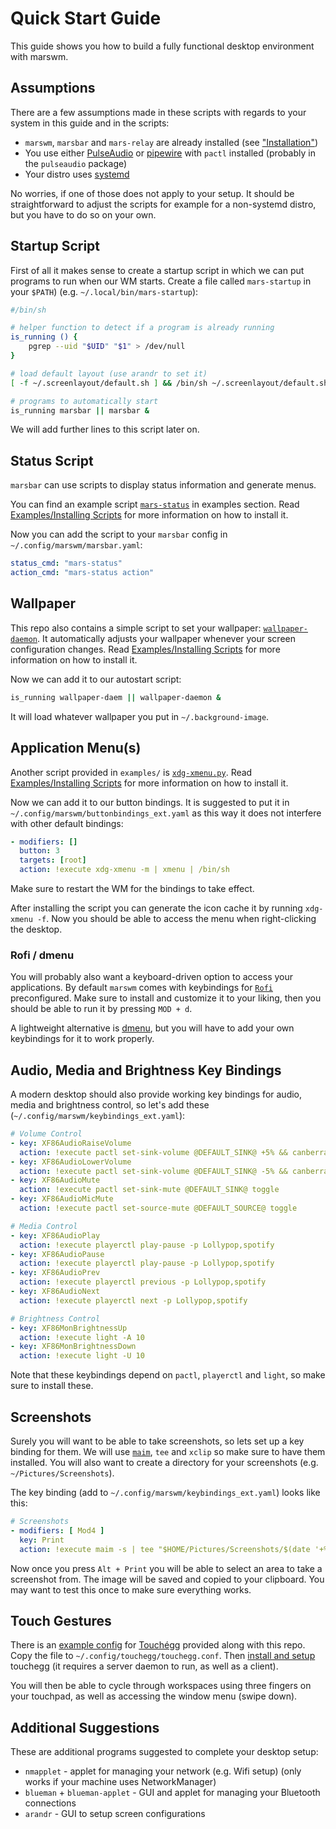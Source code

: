 # Quick Start Guide
This guide shows you how to build a fully functional desktop environment with marswm.

## Assumptions
There are a few assumptions made in these scripts with regards to your system in this guide and in the scripts:
* `marswm`, `marsbar` and `mars-relay` are already installed (see ["Installation"](/installation.html))
* You use either [PulseAudio](https://www.freedesktop.org/wiki/Software/PulseAudio/) or [pipewire](https://pipewire.org/) with `pactl` installed (probably in the `pulseaudio` package)
* Your distro uses [systemd](https://systemd.io/)

No worries, if one of those does not apply to your setup.
It should be straightforward to adjust the scripts for example for a non-systemd distro, but you have to do so on your own.


## Startup Script
First of all it makes sense to create a startup script in which we can put programs to run when our WM starts.
Create a file called `mars-startup` in your `$PATH`) (e.g. `~/.local/bin/mars-startup`):
```sh
#/bin/sh

# helper function to detect if a program is already running
is_running () {
	pgrep --uid "$UID" "$1" > /dev/null
}

# load default layout (use arandr to set it)
[ -f ~/.screenlayout/default.sh ] && /bin/sh ~/.screenlayout/default.sh;

# programs to automatically start
is_running marsbar || marsbar &
```

We will add further lines to this script later on.


## Status Script
`marsbar` can use scripts to display status information and generate menus.

You can find an example script [`mars-status`](/examples/mars-status.html) in examples section.
Read [Examples/Installing Scripts](examples.html#installing-scripts) for more information on how to install it.

Now you can add the script to your `marsbar` config in `~/.config/marswm/marsbar.yaml`:
```yaml
status_cmd: "mars-status"
action_cmd: "mars-status action"
```


## Wallpaper
This repo also contains a simple script to set your wallpaper: [`wallpaper-daemon`](examples/wallpaper-daemon.md).
It automatically adjusts your wallpaper whenever your screen configuration changes.
Read [Examples/Installing Scripts](examples.html#installing-scripts) for more information on how to install it.


Now we can add it to our autostart script:
```sh
is_running wallpaper-daem || wallpaper-daemon &
```

It will load whatever wallpaper you put in `~/.background-image`.


## Application Menu(s)
Another script provided in `examples/` is [`xdg-xmenu.py`](examples/xdg-xmenu.md).
Read [Examples/Installing Scripts](examples.html#installing-scripts) for more information on how to install it.

Now we can add it to our button bindings.
It is suggested to put it in `~/.config/marswm/buttonbindings_ext.yaml` as this way it does not interfere with other default bindings:
```yaml
- modifiers: []
  button: 3
  targets: [root]
  action: !execute xdg-xmenu -m | xmenu | /bin/sh
```
Make sure to restart the WM for the bindings to take effect.

After installing the script you can generate the icon cache it by running `xdg-xmenu -f`.
Now you should be able to access the menu when right-clicking the desktop.

### Rofi / dmenu
You will probably also want a keyboard-driven option to access your applications.
By default `marswm` comes with keybindings for [`Rofi`](https://github.com/davatorium/rofi) preconfigured.
Make sure to install and customize it to your liking, then you should be able to run it by pressing `MOD + d`.

A lightweight alternative is [dmenu](https://tools.suckless.org/dmenu/), but you will have to add your own keybindings for it to work properly.


## Audio, Media and Brightness Key Bindings
A modern desktop should also provide working key bindings for audio, media and brightness control, so let's add these (`~/.config/marswm/keybindings_ext.yaml`):
```yaml
# Volume Control
- key: XF86AudioRaiseVolume
  action: !execute pactl set-sink-volume @DEFAULT_SINK@ +5% && canberra-gtk-play -i audio-volume-change
- key: XF86AudioLowerVolume
  action: !execute pactl set-sink-volume @DEFAULT_SINK@ -5% && canberra-gtk-play -i audio-volume-change
- key: XF86AudioMute
  action: !execute pactl set-sink-mute @DEFAULT_SINK@ toggle
- key: XF86AudioMicMute
  action: !execute pactl set-source-mute @DEFAULT_SOURCE@ toggle

# Media Control
- key: XF86AudioPlay
  action: !execute playerctl play-pause -p Lollypop,spotify
- key: XF86AudioPause
  action: !execute playerctl play-pause -p Lollypop,spotify
- key: XF86AudioPrev
  action: !execute playerctl previous -p Lollypop,spotify
- key: XF86AudioNext
  action: !execute playerctl next -p Lollypop,spotify

# Brightness Control
- key: XF86MonBrightnessUp
  action: !execute light -A 10
- key: XF86MonBrightnessDown
  action: !execute light -U 10
```

Note that these keybindings depend on `pactl`, `playerctl` and `light`, so make sure to install these.


## Screenshots
Surely you will want to be able to take screenshots, so lets set up a key binding for them.
We will use [`maim`](https://github.com/naelstrof/maim), `tee` and `xclip` so make sure to have them installed.
You will also want to create a directory for your screenshots (e.g. `~/Pictures/Screenshots`).

The key binding (add to `~/.config/marswm/keybindings_ext.yaml`) looks like this:
```yaml
# Screenshots
- modifiers: [ Mod4 ]
  key: Print
  action: !execute maim -s | tee "$HOME/Pictures/Screenshots/$(date '+%Y-%m-%d_%H-%M-%S.png')" | xclip -selection clipboard -t image/png -i
```

Now once you press `Alt + Print` you will be able to select an area to take a screenshot from.
The image will be saved and copied to your clipboard.
You may want to test this once to make sure everything works.


## Touch Gestures
There is an [example config](examples/touchegg.md) for [Touchégg](https://github.com/JoseExposito/touchegg) provided along with this repo.
Copy the file to `~/.config/touchegg/touchegg.conf`.
Then [install and setup](https://github.com/JoseExposito/touchegg#installation) touchegg (it requires a server daemon to run, as well as a client).

You will then be able to cycle through workspaces using three fingers on your touchpad, as well as accessing the window menu (swipe down).


## Additional Suggestions
These are additional programs suggested to complete your desktop setup:
* `nmapplet` - applet for managing your network (e.g. Wifi setup) (only works if your machine uses NetworkManager)
* `blueman` + `blueman-applet` - GUI and applet for managing your Bluetooth connections
* `arandr` - GUI to setup screen configurations
